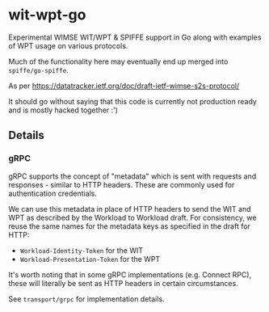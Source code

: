 # wit-wpt-go

Experimental WIMSE WIT/WPT & SPIFFE support in Go along with examples of WPT
usage on various protocols.

Much of the functionality here may eventually end up merged into
`spiffe/go-spiffe`.

As per https://datatracker.ietf.org/doc/draft-ietf-wimse-s2s-protocol/

It should go without saying that this code is currently not production ready
and is mostly hacked together :')

## Details

### gRPC

gRPC supports the concept of "metadata" which is sent with requests and
responses - similar to HTTP headers. These are commonly used for
authentication credentials.

We can use this metadata in place of HTTP headers to send the WIT and WPT as
described by the Workload to Workload draft. For consistency, we reuse the same
names for the metadata keys as specified in the draft for HTTP:

- `Workload-Identity-Token` for the WIT
- `Workload-Presentation-Token` for the WPT

It's worth noting that in some gRPC implementations (e.g. Connect RPC), these
will literally be sent as HTTP headers in certain circumstances.

See `transport/grpc` for implementation details.
